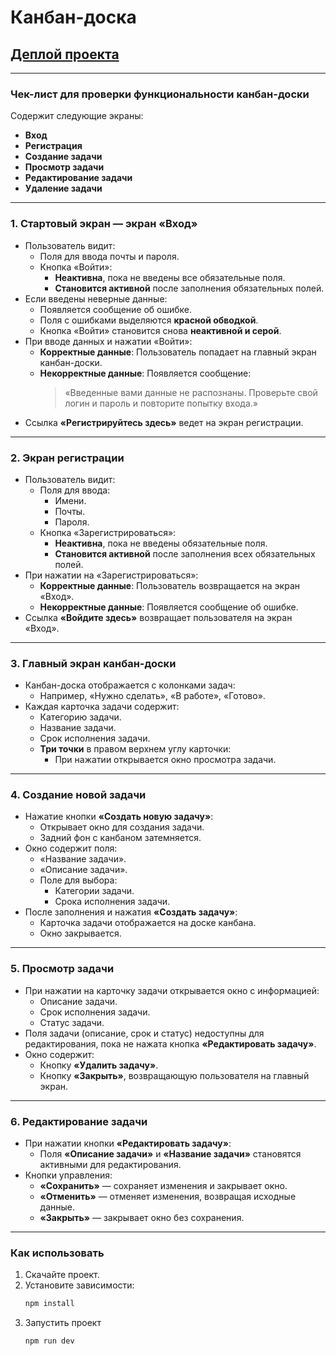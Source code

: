 # Канбан-доска

## [Деплой проекта](https://skypro-kanban.vercel.app)

---

### Чек-лист для проверки функциональности канбан-доски
Содержит следующие экраны:
- **Вход**
- **Регистрация**
- **Создание задачи**
- **Просмотр задачи**
- **Редактирование задачи**
- **Удаление задачи**

---

### 1. Стартовый экран — экран «Вход»
- Пользователь видит:
  - Поля для ввода почты и пароля.
  - Кнопка «Войти»:
    - **Неактивна**, пока не введены все обязательные поля.
    - **Становится активной** после заполнения обязательных полей.
- Если введены неверные данные:
  - Появляется сообщение об ошибке.
  - Поля с ошибками выделяются **красной обводкой**.
  - Кнопка «Войти» становится снова **неактивной и серой**.
- При вводе данных и нажатии «Войти»:
  - **Корректные данные**: Пользователь попадает на главный экран канбан-доски.
  - **Некорректные данные**: Появляется сообщение:
    > «Введенные вами данные не распознаны. Проверьте свой логин и пароль и повторите попытку входа.»
- Ссылка **«Регистрируйтесь здесь»** ведет на экран регистрации.

---

### 2. Экран регистрации
- Пользователь видит:
  - Поля для ввода:
    - Имени.
    - Почты.
    - Пароля.
  - Кнопка «Зарегистрироваться»:
    - **Неактивна**, пока не введены обязательные поля.
    - **Становится активной** после заполнения всех обязательных полей.
- При нажатии на «Зарегистрироваться»:
  - **Корректные данные**: Пользователь возвращается на экран «Вход».
  - **Некорректные данные**: Появляется сообщение об ошибке.
- Ссылка **«Войдите здесь»** возвращает пользователя на экран «Вход».

---

### 3. Главный экран канбан-доски
- Канбан-доска отображается с колонками задач:
  - Например, «Нужно сделать», «В работе», «Готово».
- Каждая карточка задачи содержит:
  - Категорию задачи.
  - Название задачи.
  - Срок исполнения задачи.
  - **Три точки** в правом верхнем углу карточки:
    - При нажатии открывается окно просмотра задачи.

---

### 4. Создание новой задачи
- Нажатие кнопки **«Создать новую задачу»**:
  - Открывает окно для создания задачи.
  - Задний фон с канбаном затемняется.
- Окно содержит поля:
  - «Название задачи».
  - «Описание задачи».
  - Поле для выбора:
    - Категории задачи.
    - Срока исполнения задачи.
- После заполнения и нажатия **«Создать задачу»**:
  - Карточка задачи отображается на доске канбана.
  - Окно закрывается.

---

### 5. Просмотр задачи
- При нажатии на карточку задачи открывается окно с информацией:
  - Описание задачи.
  - Срок исполнения задачи.
  - Статус задачи.
- Поля задачи (описание, срок и статус) недоступны для редактирования, пока не нажата кнопка **«Редактировать задачу»**.
- Окно содержит:
  - Кнопку **«Удалить задачу»**.
  - Кнопку **«Закрыть»**, возвращающую пользователя на главный экран.

---

### 6. Редактирование задачи
- При нажатии кнопки **«Редактировать задачу»**:
  - Поля **«Описание задачи»** и **«Название задачи»** становятся активными для редактирования.
- Кнопки управления:
  - **«Сохранить»** — сохраняет изменения и закрывает окно.
  - **«Отменить»** — отменяет изменения, возвращая исходные данные.
  - **«Закрыть»** — закрывает окно без сохранения.

---

### Как использовать
1. Скачайте проект.
2. Установите зависимости:
   ```bash
   npm install
3. Запустить проект
   ```bash
   npm run dev



